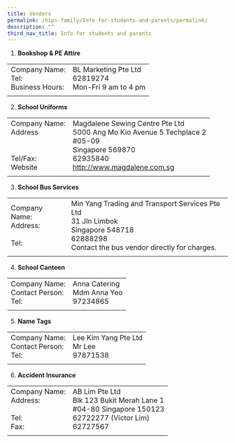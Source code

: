 ```yaml
---
title: Vendors
permalink: /hips-family/Info-for-students-and-parents/permalink/
description: ""
third_nav_title: Info for students and parents
---
```

1. **Bookshop &amp; PE Attire**

|||
| -------- | -------- |
| Company Name: <br> Tel: <br>Business Hours:   | BL Marketing Pte Ltd<br>62819274 <br> Mon-Fri 9 am to 4 pm | 
|||

2. **School Uniforms**

|||
| -------- | -------- |
| Company Name: <br> Address  <br> <br> <br>Tel/Fax: <br>Website   | Magdalene Sewing Centre Pte Ltd<br> 5000 Ang Mo Kio Avenue 5 Techplace 2 <br>#05-09<br> Singapore 569870 <br> 62935840 <br> http://www.magdalene.com.sg| 
|||
 
3. **School Bus Services**

||| 
| -------- | -------- |
| Company Name: <br> Address: <br><br>  Tel: <br> |Min Yang Trading and Transport Services Pte Ltd <br> 31 Jln Limbok <br> Singapore 548718 <br> 62888298 <br>Contact the bus vendor directly for charges. | 
|||

4. **School Canteen**

|||
| -------- | -------- |
|  Company Name: <br> Contact Person:<br>  Tel: <br>|Anna Catering <br> Mdm Anna Yeo <br>97234865  |
|||

5. **Name Tags**
	
|  ||  
| -------- | -------- |
| Company Name: <br> Contact Person:<br>  Tel: <br>| Lee Kim Yang Pte Ltd <br>Mr Lee <br>97871538 | 
|||

6. **Accident Insurance**
	
||| 
| -------- | -------- | 
|Company Name: <br> Address:<br>  <br>  Tel: <br> Fax:  | AB Lim Pte Ltd <br>Blk 123 Bukit Merah Lane 1 <br>#04-80 Singapore 150123 <br>62722277 (Victor Lim) <br> 62727567 | 
|||